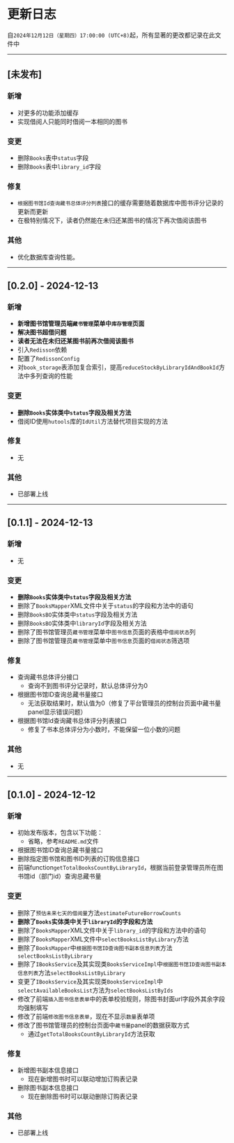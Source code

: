 # 更新日志

自`2024年12月12日（星期四）17:00:00 (UTC+8)`起，所有显著的更改都记录在此文件中

---

## [未发布]

### 新增
- 对更多的功能添加缓存
- 实现借阅人只能同时借阅一本相同的图书

### 变更
- 删除`Books`表中`status`字段
- 删除`Books`表中`library_id`字段

### 修复
- `根据图书馆Id查询藏书总体评分列表`接口的缓存需要随着数据库中图书评分记录的更新而更新
- 在极特别情况下，读者仍然能在未归还某图书的情况下再次借阅该图书

### 其他
- 优化数据库查询性能。

---

## [0.2.0] - 2024-12-13

### 新增
- **新增图书馆管理员端`藏书管理`菜单中`库存管理`页面**
- **解决图书超借问题**
- **读者无法在未归还某图书前再次借阅该图书**
- 引入`Redisson`依赖
- 配置了`RedissonConfig`
- 对`book_storage`表添加复合索引，提高`reduceStockByLibraryIdAndBookId`方法中多列查询的性能

### 变更
- **删除`Books`实体类中`status`字段及相关方法**
- 借阅ID使用`hutools`库的`IdUtil`方法替代项目实现的方法

### 修复
- 无

### 其他
- 已部署上线

---

## [0.1.1] - 2024-12-13

### 新增
- 无

### 变更
- **删除`Books`实体类中`status`字段及相关方法**
- 删除了`BooksMapper`XML文件中关于`status`的字段和方法中的语句
- 删除`BooksBO`实体类中`status`字段及相关方法
- 删除`BooksBO`实体类中`libraryId`字段及相关方法
- 删除了图书馆管理员`藏书管理`菜单中`图书信息`页面的表格中`借阅状态`列
- 删除了图书馆管理员`藏书管理`菜单中`图书信息`页面的`借阅状态`筛选项

### 修复
- 查询藏书总体评分接口
  -  查询不到图书评分记录时，默认总体评分为0
- 根据图书馆ID查询总藏书量接口
  -  无法获取结果时，默认值为0（修复了平台管理员的控制台页面中藏书量panel显示错误问题）
- 根据图书馆Id查询藏书总体评分列表接口
  - 修复了书本总体评分为小数时，不能保留一位小数的问题

### 其他
- 无

---

## [0.1.0] - 2024-12-12

### 新增
- 初始发布版本，包含以下功能：
    - 省略，参考`README.md`文件
- 根据图书馆ID查询总藏书量接口
- 删除指定图书馆和图书ID列表的订购信息接口
- 前端function`getTotalBooksCountByLibraryId`，根据当前登录管理员所在图书馆id（部门id）查询总藏书量

### 变更
- 删除了`预估未来七天的借阅量`方法`estimateFutureBorrowCounts`
- **删除了`Books`实体类中关于`libraryId`的字段和方法**
- 删除了`BooksMapper`XML文件中关于`library_id`的字段和方法中的语句
- 删除了`BooksMapper`XML文件中`selectBooksListByLibrary`方法
- 删除了`BooksMapper`中`根据图书馆ID查询图书副本信息列表`方法`selectBooksListByLibrary`
- 删除了`IBooksService`及其实现类`BooksServiceImpl`中`根据图书馆ID查询图书副本信息列表`方法`selectBooksListByLibrary`
- 变更了`IBooksService`及其实现类`BooksServiceImpl`中`selectAvailableBooksList`方法为`selectBooksListByIds`
- 修改了前端`插入图书信息表单`中的表单校验规则，除图书封面url字段外其余字段均强制填写
- 修改了前端`修改图书信息表单`，现在不显示`数量`表单项
- 修改了图书馆管理员的控制台页面中`藏书量`panel的数据获取方式
  - 通过`getTotalBooksCountByLibraryId`方法获取

### 修复
- 新增图书副本信息接口
  -  现在新增图书时可以联动增加订购表记录
- 删除图书副本信息接口
  -  现在删除图书时可以联动删除订购表记录

### 其他
- 已部署上线

